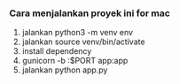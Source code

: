 ### Cara menjalankan proyek ini for mac
1. jalankan python3 -m venv env
2. jalankan source venv/bin/activate
3. install dependency
4. gunicorn -b :$PORT app:app
5. jalankan python app.py